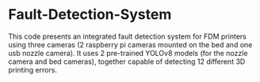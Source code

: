 # Fault-Detection-System
This code presents an integrated fault detection system for FDM printers using three cameras (2 raspberry pi cameras mounted on the bed and one usb nozzle camera).
It uses 2 pre-trained YOLOv8 models (for the nozzle camera and bed cameras), together capable of detecting 12 different 3D printing errors.


